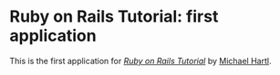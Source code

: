 # Ruby on Rails Tutorial: first application

This is the first application for 
[*Ruby on Rails Tutorial*](http://railstutorial.org/) by
 [Michael Hartl](http://michaelhartl.com/).
